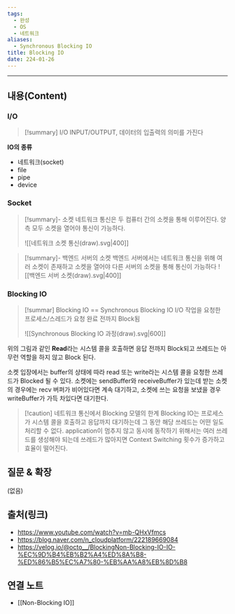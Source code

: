 ```yaml
---
tags:
  - 완성
  - OS
  - 네트워크
aliases:
  - Synchronous Blocking IO
title: Blocking IO
date: 224-01-26
---
```


----
## 내용(Content)
### I/O
>[!summary] I/O
>INPUT/OUTPUT, 데이터의 입출력의 의미를 가진다

**IO의 종류**
- 네트워크(socket)
- file
- pipe
- device

### Socket
>[!summary]- 소켓
>네트워크 통신은 두 컴퓨터 간의 소켓을 통해 이루어진다. 양측 모두 소켓을 열어야 통신이 가능하다.
>
>![[네트워크 소켓 통신(draw).svg|400]]

>[!summary]- 백엔드 서버의 소켓
>백엔드 서버에서는 네트워크 통신을 위해 여러 소켓이 존재하고 소켓을 열어야 다른 서버의 소켓을 통해 통신이 가능하다
>![[백엔드 서버 소켓(draw).svg|400]]

### Blocking IO 
>[!summar] Blocking IO == Synchronous Blocking IO
>I/O 작업을 요청한 프로세스/스레드가 요청 완료 전까지 Block됨
>
>![[Synchronous Blocking IO 과정(draw).svg|600]]

위의 그림과 같인 **Read**라는 시스템 콜을 호출하면 응답 전까지 Block되고 쓰레드는 아무런 역할을 하지 않고 Block 된다.

소켓 입장에서는 buffer의 상태에 따라 read 또는 write라는 시스템 콜을 요청한 쓰레드가 Blocked 될 수 있다. 소켓에는 sendBuffer와 receiveBuffer가 있는데 받는 소켓의 경우에는 recv 버퍼가 비어있다면 계속 대기하고, 소켓에 쓰는 요청을 보냈을 경우 writeBuffer가 가득 차있다면 대기한다.

>[!caution] 네트워크 통신에서 Blocking 모델의 한계
>Blocking IO는 프로세스가 시스템 콜을 호출하고 응답까지 대기하는데 그 동안 해당 쓰레드는 어떤 일도 처리할 수 없다.  application이 멈추지 않고 동시에 동작하기 위해서는 여러 쓰레드를 생성해야 되는데 쓰레드가 많아지면 Context Switching 횟수가 증가하고 효율이 떨어진다. 



## 질문 & 확장

(없음)

## 출처(링크)
- https://www.youtube.com/watch?v=mb-QHxVfmcs
- https://blog.naver.com/n_cloudplatform/222189669084
- https://velog.io/@octo__/BlockingNon-Blocking-IO-IO-%EC%9D%B4%EB%B2%A4%ED%8A%B8-%ED%86%B5%EC%A7%80-%EB%AA%A8%EB%8D%B8
## 연결 노트
- [[Non-Blocking IO]]









